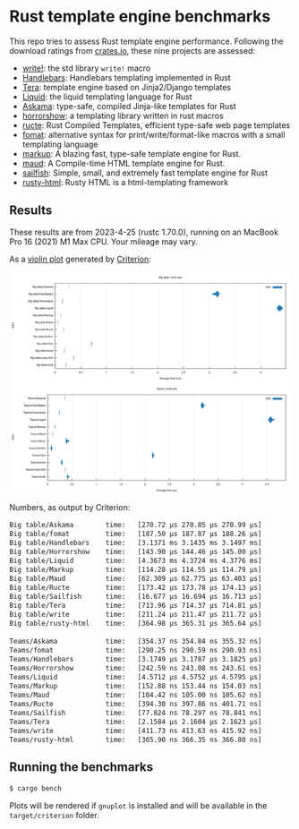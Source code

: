 # Rust template engine benchmarks

This repo tries to assess Rust template engine performance. Following the
download ratings from [crates.io][crates], these nine projects are assessed:

-   [write!][write]: the std library `write!` macro
-   [Handlebars][handlebars]: Handlebars templating implemented in Rust
-   [Tera][tera]: template engine based on Jinja2/Django templates
-   [Liquid][liquid]: the liquid templating language for Rust
-   [Askama][askama]: type-safe, compiled Jinja-like templates for Rust
-   [horrorshow][horrorshow]: a templating library written in rust macros
-   [ructe][ructe]: Rust Compiled Templates, efficient type-safe web page templates
-   [fomat][fomat]: alternative syntax for print/write/format-like macros with a small templating language
-   [markup][markup]: A blazing fast, type-safe template engine for Rust.
-   [maud][maud]: A Compile-time HTML template engine for Rust.
-   [sailfish][sailfish]: Simple, small, and extremely fast template engine for Rust
-   [rusty-html][rusty-html]: Rusty HTML is a html-templating framework

[crates]: https://crates.io/categories/template-engine
[write]: https://doc.rust-lang.org/std/macro.write.html
[handlebars]: https://github.com/sunng87/handlebars-rust
[tera]: https://github.com/Keats/tera
[liquid]: https://github.com/cobalt-org/liquid-rust
[askama]: https://github.com/djc/askama
[ructe]: https://github.com/kaj/ructe
[horrorshow]: https://github.com/Stebalien/horrorshow-rs
[fomat]: https://github.com/krdln/fomat-macros
[markup]: https://github.com/utkarshkukreti/markup.rs
[sailfish]: https://github.com/Kogia-sima/sailfish
[maud]: https://github.com/lambda-fairy/maud
[rusty-html]: https://github.com/michaelvanstraten/rusty-html

## Results

These results are from 2023-4-25 (rustc 1.70.0), running on an MacBook Pro 16 (2021) M1 Max CPU. Your mileage may vary.

As a [violin plot] generated by [Criterion]:

<img alt="Big table violin plot" src="./results/big-table.svg" style="background: #fff">
<img alt="Teams violin plot" src="./results/teams.svg" style="background: #fff">

[violin plot]: https://en.wikipedia.org/wiki/Violin_plot
[Criterion]: https://japaric.github.io/criterion.rs/

Numbers, as output by Criterion:

```
Big table/Askama        time:   [270.72 µs 270.85 µs 270.99 µs]
Big table/fomat         time:   [187.50 µs 187.87 µs 188.26 µs]
Big table/Handlebars    time:   [3.1371 ms 3.1435 ms 3.1497 ms]
Big table/Horrorshow    time:   [143.90 µs 144.46 µs 145.00 µs]
Big table/Liquid        time:   [4.3673 ms 4.3724 ms 4.3776 ms]
Big table/Markup        time:   [114.28 µs 114.55 µs 114.79 µs]
Big table/Maud          time:   [62.309 µs 62.775 µs 63.403 µs]
Big table/Ructe         time:   [173.42 µs 173.78 µs 174.13 µs]
Big table/Sailfish      time:   [16.677 µs 16.694 µs 16.713 µs]
Big table/Tera          time:   [713.96 µs 714.37 µs 714.81 µs]
Big table/write         time:   [211.24 µs 211.47 µs 211.72 µs]
Big table/rusty-html    time:   [364.98 µs 365.31 µs 365.64 µs]

Teams/Askama            time:   [354.37 ns 354.84 ns 355.32 ns]
Teams/fomat             time:   [290.25 ns 290.59 ns 290.93 ns]
Teams/Handlebars        time:   [3.1749 µs 3.1787 µs 3.1825 µs]
Teams/Horrorshow        time:   [242.59 ns 243.08 ns 243.61 ns]
Teams/Liquid            time:   [4.5712 µs 4.5752 µs 4.5795 µs]
Teams/Markup            time:   [152.88 ns 153.44 ns 154.03 ns]
Teams/Maud              time:   [104.42 ns 105.00 ns 105.62 ns]
Teams/Ructe             time:   [394.30 ns 397.86 ns 401.71 ns]
Teams/Sailfish          time:   [77.824 ns 78.297 ns 78.841 ns]
Teams/Tera              time:   [2.1584 µs 2.1604 µs 2.1623 µs]
Teams/write             time:   [411.73 ns 413.63 ns 415.92 ns]
Teams/rusty-html        time:   [365.90 ns 366.35 ns 366.80 ns]
```

## Running the benchmarks

```bash
$ cargo bench
```

Plots will be rendered if `gnuplot` is installed and will be available in the
`target/criterion` folder.
